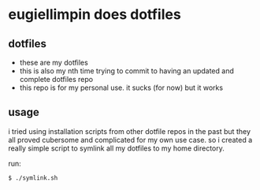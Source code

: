 # eugiellimpin does dotfiles

## dotfiles

- these are my dotfiles
- this is also my nth time trying to commit to having an updated and complete dotfiles repo
- this repo is for my personal use. it sucks (for now) but it works

## usage

i tried using installation scripts from other dotfile repos in the past but they all proved cubersome and complicated for my own use case. so i created a really simple script to symlink all my dotfiles to my home directory.

run:

`$ ./symlink.sh`
